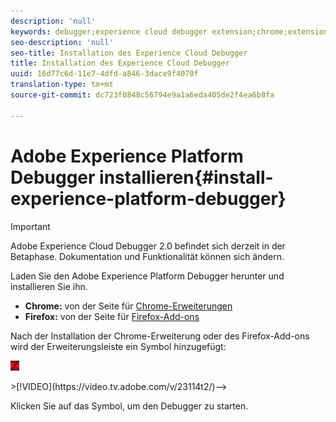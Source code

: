 ```yaml
---
description: 'null'
keywords: debugger;experience cloud debugger extension;chrome;extension;install
seo-description: 'null'
seo-title: Installation des Experience Cloud Debugger
title: Installation des Experience Cloud Debugger
uuid: 16d77c6d-11e7-4dfd-a846-3dace9f4070f
translation-type: tm+mt
source-git-commit: dc723f0848c56794e9a1a6eda405de2f4ea6b8fa

---
```



# Adobe Experience Platform Debugger installieren{#install-experience-platform-debugger}

> [!IMPORTANT]
>
> Adobe Experience Cloud Debugger 2.0 befindet sich derzeit in der Betaphase. Dokumentation und Funktionalität können sich ändern.

Laden Sie den Adobe Experience Platform Debugger herunter und installieren Sie ihn.

* **Chrome:** von der Seite für [Chrome-Erweiterungen](https://chrome.google.com/webstore/detail/adobe-experience-cloud-de/ocdmogmohccmeicdhlhhgepeaijenapj)
* **Firefox:** von der Seite für [Firefox-Add-ons](https://addons.mozilla.org/en-US/firefox/addon/adobe-experience-platform-dbg/)

Nach der Installation der Chrome-Erweiterung oder des Firefox-Add-ons wird der Erweiterungsleiste ein Symbol hinzugefügt:

![](assets/start-icon.jpg)

<!-->>[!VIDEO](https://video.tv.adobe.com/v/23114t2/)-->

Klicken Sie auf das Symbol, um den Debugger zu starten.

